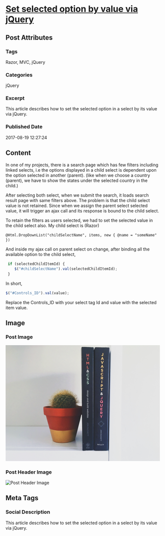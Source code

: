 # [Set selected option by value via jQuery](https://www.abhith.net/post/set-selected-option-by-value-via-jquery/)
## Post Attributes
### Tags
Razor, MVC, jQuery
### Categories
jQuery
### Excerpt
This article describes how to set the selected option in a select by its value via jQuery.
### Published Date
2017-08-19 12:27:24
## Content
In one of my projects, there is a search page which has few filters including linked selects, i.e the options displayed in a child select is dependent upon the option selected in another (parent). (like when we choose a country (parent), we have to show the states under the selected country in the child.)

After selecting both select, when we submit the search, it loads search result page with same filters above. The problem is that the child select value is not retained. Since when we assign the parent select selected value, it will trigger an ajax call and its response is bound to the child select.

To retain the filters as users selected, we had to set the selected value in the child select also. My child select is (Razor)
```
@Html.DropDownList("childSelectName", items, new { @name = "someName" })
```
And inside my ajax call on parent select on change, after binding all the available option to the child select,
```javascript
 if (selectedChildItemId) {
    $("#childSelectName").val(selectedChildItemId);
 }
 ```
In short,
```javascript
$("#Controls_ID").val(value);
```
Replace the Controls_ID with your select tag Id and value with the selected item value.

## Image
### Post Image
![Post Image](greg-rakozy-129733.jpg) 
### Post Header Image
![Post Header Image]()

## Meta Tags
### Social Description
This article describes how to set the selected option in a select by its value via jQuery.

